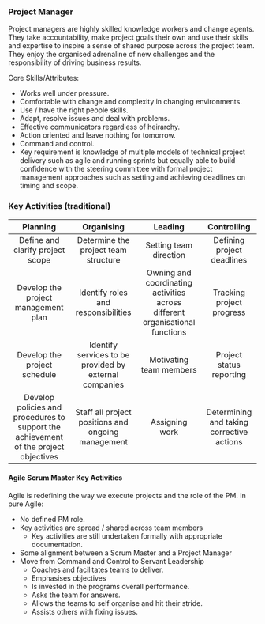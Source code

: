 ### Project Manager
Project managers are highly skilled knowledge workers and change agents.
They take accountability, make project goals their own and use their skills
and expertise to inspire a sense of shared purpose across the project team.
They enjoy the organised adrenaline of new challenges and the responsibility of
driving business results.

Core Skills/Attributes:
* Works well under pressure.
* Comfortable with change and complexity in changing environments.
* Use / have the right people skills.
* Adapt, resolve issues and deal with problems.
* Effective communicators regardless of heirarchy.
* Action oriented and leave nothing for tomorrow.
* Command and control.
* Key requirement is knowledge of multiple models of technical project delivery such as agile and running sprints but equally able to build confidence with the steering committee with formal project management approaches such as setting and achieving deadlines on timing and scope.

###  Key Activities (traditional)

|                                       Planning                                       |                       Organising                       |                                   Leading                                    |                Controlling                |
| :----------------------------------------------------------------------------------: | :----------------------------------------------------: | :--------------------------------------------------------------------------: | :---------------------------------------: |
|                           Define and clarify project scope                           |          Determine the project team structure          |                            Setting team direction                            |        Defining project deadlines         |
|                         Develop the project management plan                          |          Identify roles and responsibilities           | Owning and coordinating activities across different organisational functions |         Tracking project progress         |
|                             Develop the project schedule                             | Identify services to be provided by external companies |                           Motivating team members                            |         Project status reporting          |
| Develop policies and procedures to support the achievement of the project objectives |   Staff all project positions and ongoing management   |                                Assigning work                                | Determining and taking corrective actions |

#### Agile Scrum Master Key Activities
Agile is redefining the way we execute projects and the role of the PM.
In pure Agile:
* No defined PM role.
* Key activities are spread / shared across team members
    * Key activities are still undertaken formally with appropriate documentation.
* Some alignment between a Scrum Master and a Project Manager
* Move from Command and Control to Servant Leadership
    * Coaches and facilitates teams to deliver.
    * Emphasises objectives
    * Is invested in the programs overall performance.
    * Asks the team for answers.
    * Allows the teams to self organise and hit their stride.
    * Assists others with fixing issues.
